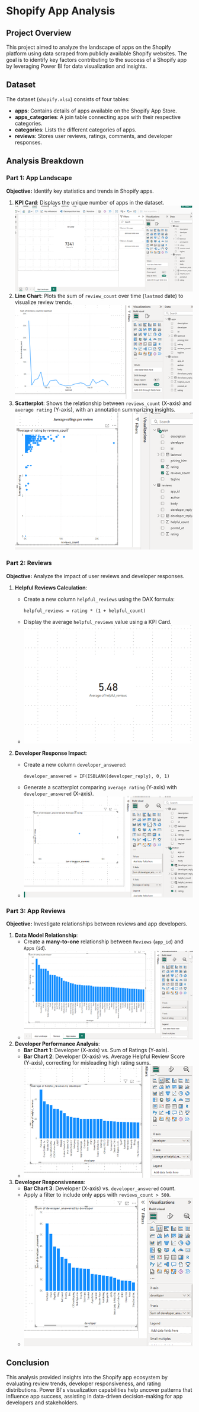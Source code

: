 # Shopify App Analysis

## Project Overview
This project aimed to analyze the landscape of apps on the Shopify platform using data scraped from publicly available Shopify websites. The goal is to identify key factors contributing to the success of a Shopify app by leveraging Power BI for data visualization and insights.

## Dataset
The dataset (`shopify.xlsx`) consists of four tables:
- **apps**: Contains details of apps available on the Shopify App Store.
- **apps_categories**: A join table connecting apps with their respective categories.
- **categories**: Lists the different categories of apps.
- **reviews**: Stores user reviews, ratings, comments, and developer responses.

## Analysis Breakdown

### Part 1: App Landscape
**Objective:** Identify key statistics and trends in Shopify apps.

1. **KPI Card**: Displays the unique number of apps in the dataset.
   ![Image_Alt](https://github.com/Myschika/powerbiproject/blob/b961e584735f79572e5356addffdca579eb6b2ef/Screenshot%201.png)
2. **Line Chart**: Plots the sum of `review_count` over time (`lastmod` date) to visualize review trends.
    ![Image_Alt](https://github.com/Myschika/powerbiproject/blob/3f7aa8e880c1242df7ba2ca55d244840b573f483/Screenshot%202.png) 
3. **Scatterplot**: Shows the relationship between `reviews_count` (X-axis) and `average rating` (Y-axis), with an annotation summarizing insights.
   ![Image_Alt](https://github.com/Myschika/powerbiproject/blob/3f7aa8e880c1242df7ba2ca55d244840b573f483/Screenshot%203-%20not%20summarised.png)

### Part 2: Reviews
**Objective:** Analyze the impact of user reviews and developer responses.

1. **Helpful Reviews Calculation**:
   - Create a new column `helpful_reviews` using the DAX formula:  
     ```DAX
     helpful_reviews = rating * (1 + helpful_count)
     ```
   - Display the average `helpful_reviews` value using a KPI Card.
   -  ![Image_Alt](https://github.com/Myschika/powerbiproject/blob/3f7aa8e880c1242df7ba2ca55d244840b573f483/Screenshot%204.png)
     
2. **Developer Response Impact**:
   - Create a new column `developer_answered`:  
     ```DAX
     developer_answered = IF(ISBLANK(developer_reply), 0, 1)
     ```
   - Generate a scatterplot comparing `average rating` (Y-axis) with `developer_answered` (X-axis).
   - ![Image_Alt](https://github.com/Myschika/powerbiproject/blob/3f7aa8e880c1242df7ba2ca55d244840b573f483/Screenshot%205.png)

### Part 3: App Reviews
**Objective:** Investigate relationships between reviews and app developers.

1. **Data Model Relationship**:
   - Create a **many-to-one** relationship between `Reviews` (`app_id`) and `Apps` (`id`).
   - ![Image_Alt](https://github.com/Myschika/powerbiproject/blob/3f7aa8e880c1242df7ba2ca55d244840b573f483/Screenshot%206.png)
2. **Developer Performance Analysis**:
   - **Bar Chart 1**: Developer (X-axis) vs. Sum of Ratings (Y-axis).
   - **Bar Chart 2**: Developer (X-axis) vs. Average Helpful Review Score (Y-axis), correcting for misleading high rating sums.
   - ![Image_Alt](https://github.com/Myschika/powerbiproject/blob/3f7aa8e880c1242df7ba2ca55d244840b573f483/Screenshot%207.png)
3. **Developer Responsiveness**:
   - **Bar Chart 3**: Developer (X-axis) vs. `developer_answered` count.
   - Apply a filter to include only apps with `reviews_count > 500`.
   - ![Image_Alt](https://github.com/Myschika/powerbiproject/blob/3f7aa8e880c1242df7ba2ca55d244840b573f483/Screenshot%208.png)

## Conclusion
This analysis provided insights into the Shopify app ecosystem by evaluating review trends, developer responsiveness, and rating distributions. Power BI's visualization capabilities help uncover patterns that influence app success, assisting in data-driven decision-making for app developers and stakeholders.
